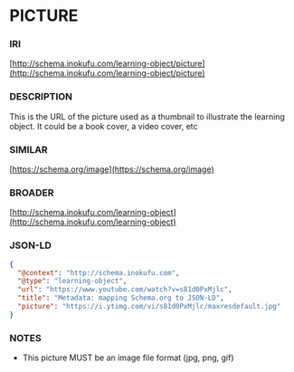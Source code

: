 # PICTURE

### IRI
[http://schema.inokufu.com/learning-object/picture](http://schema.inokufu.com/learning-object/picture)

### DESCRIPTION
This is the URL of the picture used as a thumbnail to illustrate the learning object. It could be a book cover, a video cover, etc

### SIMILAR
[https://schema.org/image](https://schema.org/image)

### BROADER
[http://schema.inokufu.com/learning-object](http://schema.inokufu.com/learning-object)

### JSON-LD
```json
{
  "@context": "http://schema.inokufu.com",
  "@type": "learning-object",
  "url": "https://www.youtube.com/watch?v=s81d0PxMjlc",
  "title": "Metadata: mapping Schema.org to JSON-LD",
  "picture": "https://i.ytimg.com/vi/s81d0PxMjlc/maxresdefault.jpg"
}
```

### NOTES
- This picture MUST be an image file format (jpg, png, gif)
